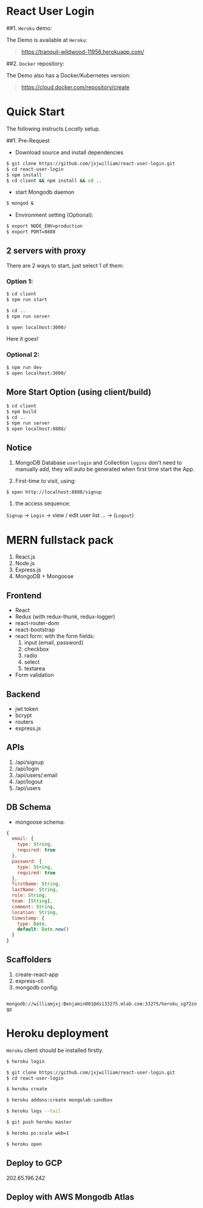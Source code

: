 # React User Login 

##1. `Heroku` demo:

The Demo is available at <code>Heroku</code>:

> https://tranquil-wildwood-11956.herokuapp.com/

##2. `Docker` repository:

The Demo also has a Docker/Kubernetes version:

> https://cloud.docker.com/repository/create


# Quick Start

The following instructs *Locally* setup.

##1. Pre-Request

* Download source and install dependencies

```bash
$ git clone https://github.com/jxjwilliam/react-user-login.git
$ cd react-user-login
$ npm install
$ cd client && npm install && cd ..
```

* start Mongodb daemon

```bash
$ mongod &
```

* Environment setting (Optional):

```bash
$ export NODE_ENV=production
$ export PORT=8888
```

## 2 servers with proxy

There are 2 ways to start, just select 1 of them:

### Option 1:

```bash
$ cd client
$ npm run start

$ cd ..
$ npm run server

$ open localhost:3000/
```

Here it goes!


### Optional 2:

```bash
$ npm run dev
$ open localhost:3000/
```

## More Start Option (using client/build)

```bash
$ cd client
$ npm build
$ cd ..
$ npm run server
$ open localhost:8888/
```


## Notice

1. MongoDB Database `userlogin` and Collection `logins` don't need to manually add, they will auto be generated when first time start the App.

1. First-time to visit, using:

```bash
$ open http://localhost:8888/signup
```

1. the access sequence:

`Signup` -> `Login` -> view / edit user list ... -> (`Logout`)


# MERN fullstack pack

1. React.js
1. Node.js
1. Express.js
1. MongoDB + Mongoose


## Frontend

- React
- Redux (with redux-thunk, redux-logger)
- react-router-dom
- react-bootstrap
- react form: with the form fields:
  1. input (email, password)
  1. checkbox
  1. radio
  1. select
  1. textarea
- Form validation

## Backend

- jwt token
- bcrypt
- routers
- express.js


## APIs

1. /api/signup
1. /api/login
1. /api/users/:email
1. /api/logout
1. /api/users


## DB Schema

- mongoose schema:

```javascript
{
  email: {
    type: String,
    required: true
  },
  password: {
    type: String,
    required: true
  },
  firstName: String,
  lastName: String,
  role: String,
  team: [String],
  comment: String,
  location: String,
  timestamp: {
    type: Date,
    default: Date.now()
  }
}
```

## Scaffolders

1. create-react-app
1. express-cli
1. mongodb config:
<code>
mongodb://williamjxj:Benjamin001@ds133275.mlab.com:33275/heroku_sg72zngp
</code>

# Heroku deployment

<code>Heroku</code> client should be installed firstly.

```bash
$ heroku login

$ git clone https://github.com/jxjwilliam/react-user-login.git
$ cd react-user-login

$ heroku create

$ heroku addons:create mongolab:sandbox

$ heroku logs --tail

$ git push heroku master

$ heroku ps:scale web=1

$ heroku open
```



## Deploy to GCP

202.65.196.242




## Deploy with AWS Mongodb Atlas
